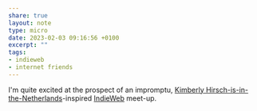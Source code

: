 ```yaml
---
share: true
layout: note
type: micro
date: 2023-02-03 09:16:56 +0100
excerpt: ""
tags:
- indieweb
- internet friends
---
```

I'm quite excited at the prospect of an impromptu, [Kimberly Hirsch-is-in-the-Netherlands](https://micro.blog/KimberlyHirsh/16448921)-inspired [IndieWeb](https://indieweb.org) meet-up.